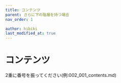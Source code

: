 ```yaml
---
title: コンテンツ
parent: さらに下の階層を持つ場合
nav_order: 1

author: hibiki
last_modified_at: true
---
```


# コンテンツ

2重に番号を振ってください(例:002_001_contents.md)
